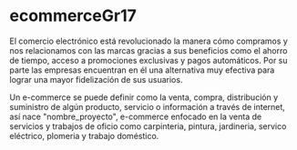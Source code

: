 # ecommerceGr17
El comercio electrónico está revolucionado la manera cómo compramos y nos relacionamos con las marcas gracias a sus beneficios como el ahorro de tiempo, acceso a promociones exclusivas y pagos automáticos. Por su  parte las empresas encuentran en él una alternativa muy efectiva para lograr una mayor fidelización de sus usuarios. 

Un e-commerce se puede definir como la venta, compra, distribución y suministro de algún producto, servicio o información a través de internet, así nace "nombre_proyecto", e-commerce enfocado en la venta de servicios y trabajos de oficio como carpinteria, pintura, jardineria, servico eléctrico, plomeria y trabajo doméstico. 
